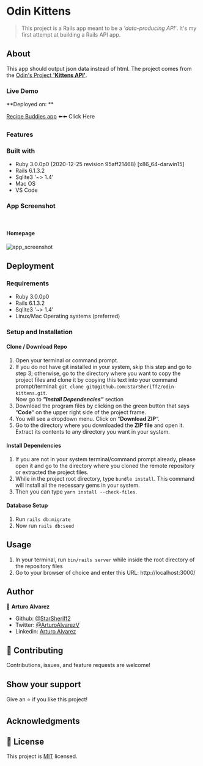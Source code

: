 # Odin Kittens

>This project is a Rails app meant to be a *'data-producing API'*. It's my first attempt at building a Rails API app.

## About
This app should output json data instead of html. The project comes from the [Odin's Project **'Kittens API'**](https://www.theodinproject.com/paths/full-stack-ruby-on-rails/courses/ruby-on-rails/lessons/kittens-api).

### Live Demo

**Deployed on: **

[Recipe Buddies app]() ⬅️⬅️ Click Here

### Features


### Built with

- Ruby 3.0.0p0 (2020-12-25 revision 95aff21468) \[x86_64-darwin15\]
- Rails 6.1.3.2
- Sqlite3 '~> 1.4'
- Mac OS
- VS Code

### App Screenshot
<br>

#### Homepage
![app_screenshot](./other/README_images/homepage_page.png)

## Deployment

### Requirements

- Ruby 3.0.0p0
- Rails 6.1.3.2
- Sqlite3 '~> 1.4'
- Linux/Mac Operating systems (preferred)

### Setup and Installation

#### Clone / Download Repo
1. Open your terminal or command prompt.
2. If you do not have git installed in your system, skip this step and go to step 3; otherwise, go to the directory where you want to copy the project files and clone it by copying this text into your command prompt/terminal: `git clone git@github.com:StarSheriff2/odin-kittens.git`.
<br>Now go to ***"Install Dependencies"*** section
3. Download the program files by clicking on the green button that says “**Code**“ on the upper right side of the project frame.
4. You will see a dropdown menu. Click on “**Download ZIP**“.
5. Go to the directory where you downloaded the **ZIP file** and open it. Extract its contents to any directory you want in your system.

#### Install Dependencies

1. If you are not in your system terminal/command prompt already, please open it and go to the directory where you cloned the remote repository or extracted the project files.
2. While in the project root directory, type `bundle install`. This command will install all the necessary gems in your system.
3. Then you can type <code>yarn install --check-files</code>.

#### Database Setup

1. Run `rails db:migrate`
2. Now run `rails db:seed`

## Usage
1. In your terminal, run <code>bin/rails server</code> while inside the root directory of the repository files
2. Go to your browser of choice and enter this URL: http://localhost:3000/

## Author

👤 **Arturo Alvarez**
- Github: [@StarSheriff2](https://github.com/StarSheriff2)
- Twitter: [@ArturoAlvarezV](https://twitter.com/ArturoAlvarezV)
- Linkedin: [Arturo Alvarez](https://www.linkedin.com/in/arturoalvarezv/)

## 🤝 Contributing

Contributions, issues, and feature requests are welcome!

## Show your support

Give an ⭐️ if you like this project!

## Acknowledgments

## 📝 License

This project is [MIT]() licensed.
